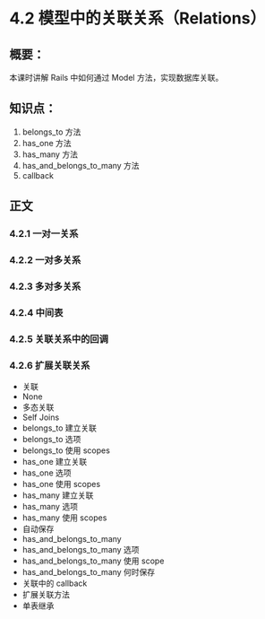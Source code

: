 # 4.2 模型中的关联关系（Relations）

## 概要：

本课时讲解 Rails 中如何通过 Model 方法，实现数据库关联。

## 知识点：

1. belongs_to 方法
2. has_one 方法
3. has_many 方法
4. has_and_belongs_to_many 方法
5. callback

## 正文

### 4.2.1 一对一关系

### 4.2.2 一对多关系

### 4.2.3 多对多关系

### 4.2.4 中间表

### 4.2.5 关联关系中的回调

### 4.2.6 扩展关联关系




   * 关联
   * None
   * 多态关联
   * Self Joins
   * belongs_to 建立关联
   * belongs_to 选项
   * belongs_to 使用 scopes
   * has_one 建立关联
   * has_one 选项
   * has_one 使用 scopes
   * has_many 建立关联
   * has_many 选项
   * has_many 使用 scopes
   * 自动保存
   * has_and_belongs_to_many
   * has_and_belongs_to_many 选项
   * has_and_belongs_to_many 使用 scope
   * has_and_belongs_to_many 何时保存
   * 关联中的 callback
   * 扩展关联方法
   * 单表继承